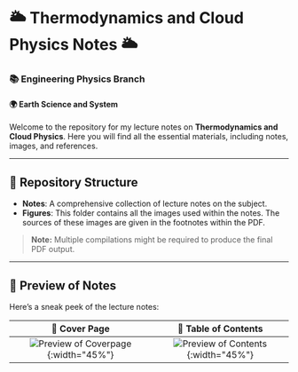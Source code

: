 # 🌥️ Thermodynamics and Cloud Physics Notes 🌥️

### 📚 Engineering Physics Branch  
#### 🌍 Earth Science and System  

Welcome to the repository for my lecture notes on **Thermodynamics and Cloud Physics**. Here you will find all the essential materials, including notes, images, and references.

---

## 📂 **Repository Structure**

- **Notes**: A comprehensive collection of lecture notes on the subject.  
- **Figures**: This folder contains all the images used within the notes. The sources of these images are given in the footnotes within the PDF.

> **Note:** Multiple compilations might be required to produce the final PDF output.

---

## 📖 **Preview of Notes**

Here’s a sneak peek of the lecture notes:

| 📄 **Cover Page** | 📑 **Table of Contents** |
|:-----------------:|:-----------------------:|
| ![Preview of Coverpage](https://github.com/Harshit-Dhanwalkar/College-Notes/blob/main/Thermodynamics-and-Cloud-Physics/assets/page-01.png){:width="45%"} | ![Preview of Contents](https://github.com/Harshit-Dhanwalkar/College-Notes/blob/main/Thermodynamics-and-Cloud-Physics/assets/page-02.png){:width="45%"} |
